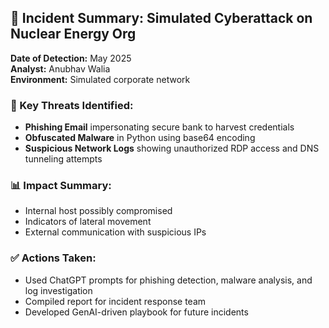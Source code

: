## 🧾 Incident Summary: Simulated Cyberattack on Nuclear Energy Org

**Date of Detection:** May 2025  
**Analyst:** Anubhav Walia  
**Environment:** Simulated corporate network

### 🛑 Key Threats Identified:
- **Phishing Email** impersonating secure bank to harvest credentials
- **Obfuscated Malware** in Python using base64 encoding
- **Suspicious Network Logs** showing unauthorized RDP access and DNS tunneling attempts

### 📊 Impact Summary:
- Internal host possibly compromised
- Indicators of lateral movement
- External communication with suspicious IPs

### ✅ Actions Taken:
- Used ChatGPT prompts for phishing detection, malware analysis, and log investigation
- Compiled report for incident response team
- Developed GenAI-driven playbook for future incidents
